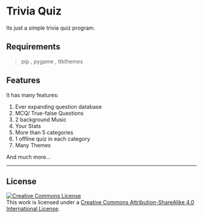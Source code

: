 # Trivia Quiz
Its just a simple trivia quiz program.

## Requirements
>pip , 
>pygame ,
>ttkthemes

## Features
It has many features:
1) Ever expanding question database
2) MCQ/ True-false Questions
3) 2 background Music
4) Your Stats
5) More than 5 categories
6) 1 offline quiz in each category
7) Many Themes 

And much more...

---

## License

[![Creative Commons License](https://i.creativecommons.org/l/by-sa/4.0/88x31.png)](http://creativecommons.org/licenses/by-sa/4.0/)  
This work is licensed under a [Creative Commons Attribution-ShareAlike 4.0 International License](http://creativecommons.org/licenses/by-sa/4.0/).
